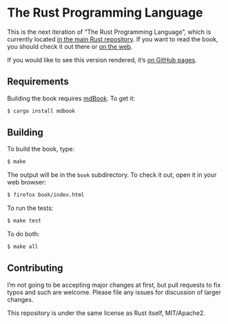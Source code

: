 # The Rust Programming Language

This is the next iteration of “The Rust Programming Language”, which is
currently located [in the main Rust repository][src]. If you want to read the
book, you should check it out there or [on the web][prod].

[src]: https://github.com/rust-lang/rust/tree/master/src/doc/book
[prod]: https://doc.rust-lang.org/book/

If you would like to see this version rendered, it’s [on GitHub pages][html].

[html]: http://rust-lang.github.io/book/

## Requirements

Building the book requires [mdBook]. To get it:

[mdBook]: https://github.com/azerupi/mdBook

```bash
$ cargo install mdbook
```

## Building

To build the book, type:

```bash
$ make
```

The output will be in the `book` subdirectory. To check it out, open it in
your web browser:

```bash
$ firefox book/index.html
```

To run the tests:

```bash
$ make test
```

To do both:

```bash
$ make all
```

## Contributing

I’m not going to be accepting major changes at first, but pull requests to fix
typos and such are welcome. Please file any issues for discussion of larger
changes.

This repository is under the same license as Rust itself, MIT/Apache2.
